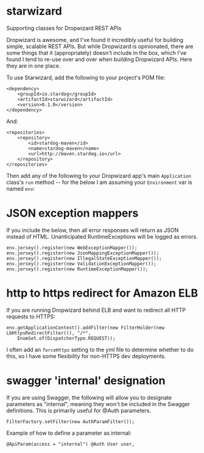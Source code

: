 # starwizard

Supporting classes for Dropwizard REST APIs

Dropwizard is awesome, and I've found it incredibly useful for building simple, scalable REST APIs. But while Dropwizard is opinionated, there are some things that it (appropriately) doesn't include in the box, which I've found I tend to re-use over and over when building Dropwizard APIs. Here they are in one place.

To use Starwizard, add the following to your project's POM file:

```
<dependency>
    <groupId>io.stardog</groupId>
    <artifactId>starwizard</artifactId>
    <version>0.1.0</version>
</dependency>
```

And:

```
<repositories>
    <repository>
        <id>stardog-maven</id>
        <name>stardog-maven</name>
        <url>http://maven.stardog.io</url>
    </repository>
</repositories>
```

Then add any of the following to your Dropwizard app's main `Application` class's `run` method -- for the below I am assuming your `Environment` var is named `env`:

# JSON exception mappers

If you include the below, then all error responses will return as JSON instead of HTML. Unanticipated RuntimeExceptions will be logged as errors.

```
env.jersey().register(new WebExceptionMapper());
env.jersey().register(new JsonMappingExceptionMapper());
env.jersey().register(new IllegalStateExceptionMapper());
env.jersey().register(new ValidationExceptionMapper());
env.jersey().register(new RuntimeExceptionMapper());
```

# http to https redirect for Amazon ELB

If you are running Dropwizard behind ELB and want to redirect all HTTP requests to HTTPS:

```
env.getApplicationContext().addFilter(new FilterHolder(new LbHttpsRedirectFilter()), "/*",
    EnumSet.of(DispatcherType.REQUEST));
```

I often add an `forceHttps` setting to the yml file to determine whether to do this, so I have some flexibility for non-HTTPS dev deployments.

# swagger 'internal' designation

If you are using Swagger, the following will allow you to designate parameters as "internal", meaning they won't be included in the Swagger definitions. This is primarily useful for @Auth parameters.

```
FilterFactory.setFilter(new AuthParamFilter());
```

Example of how to define a parameter as internal:
```
@ApiParam(access = "internal") @Auth User user,
```
